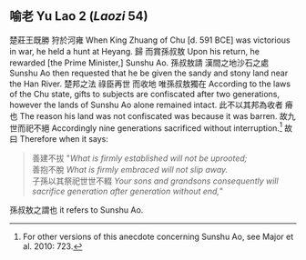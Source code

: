 ## 喻老 Yu Lao 2 (_Laozi_ 54)

楚莊王既勝
狩於河雍
When King Zhuang of Chu [d. 591 BCE] was victorious in war,
he held a hunt at Heyang.
歸
而賞孫叔敖
Upon his return,
he rewarded [the Prime Minister,] Sunshu Ao.
孫叔敖請
漢間之地沙石之處
Sunshu Ao then requested that he be given
the sandy and stony land near the Han River.
楚邦之法
祿臣再世
而收地
唯孫叔敖獨在
According to the laws of the Chu state,
gifts to subjects are confiscated after two generations,
however the lands of Sunshu Ao
alone remained intact.
此不以其邦為收者
瘠也
The reason his land was not confiscated
was because it was barren.
故九世而祀不絕
Accordingly nine generations sacrificed without interruption.[^yu-lao-15]
故曰
Therefore when it says:

[^yu-lao-15]: For other versions of this anecdote concerning Sunshu Ao,
see Major et al. 2010: 723.

> 善建不拔
"*What is firmly established will not be uprooted;*  
善抱不脫
*What is firmly embraced will not slip away.*  
子孫以其祭祀世世不輟
*Your sons and grandsons consequently will sacrifice generation after generation without end,*"

孫叔敖之謂也
it refers to Sunshu Ao.
